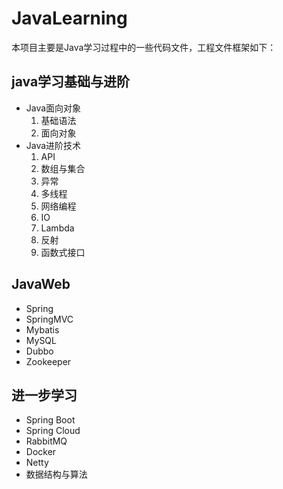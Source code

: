 # JavaLearning
本项目主要是Java学习过程中的一些代码文件，工程文件框架如下：
## java学习基础与进阶
- Java面向对象
    1. 基础语法
    2. 面向对象
- Java进阶技术
    1. API
    2. 数组与集合
    3. 异常
    4. 多线程
    5. 网络编程
    6. IO
    7. Lambda
    8. 反射
    9. 函数式接口
    
## JavaWeb
- Spring
- SpringMVC
- Mybatis
- MySQL  
- Dubbo
- Zookeeper
## 进一步学习 
- Spring Boot
- Spring Cloud
- RabbitMQ
- Docker
- Netty
- 数据结构与算法


